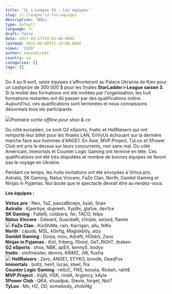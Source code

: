 ```yaml
---
title: 'SL i-League S3 : Les équipes'
slug: sl-ileague-s3-les-equipes
description: 'NULL'
type: default
language: fr
draft: false
date: 2017-03-27T15:02:00.000Z
lastmod: 2022-05-08T12:14:00.000Z
views: '1320'
author: neLendirekt
country: ua
categories: []
tags: []
---
```

Du 4 au 9 avril, seize équipes s'affronteront au Palace Ukrainia de Kiev pour un cashprize de 300 000 $ pour les finales **StarLadder i-League saison 3**. Si la moitié des formations ont été invitées par l'organisation, les huit formations restantes ont dû passer par des qualifications online. Aujourd'hui, ces qualifications sont terminées et nous connaissons désormais tous les participants.

![](/storage/images/58d91d2eaff45_g2-shoxjpeg.jpeg)_Première sortie offline pour shox & co_

Du côté européen, ce sont G2 eSports, fnatic et HellRaisers qui ont remporté leur billet pour les finales LAN, EnVyUs échouant sur la dernière marche face aux hommes d'ANGE1\. En Asie, MVP.Project, TyLoo et 5Power Club ont pris le dessus sur leurs concurrents, non sans mal. Du côté Américain, Immortals et Counter Logic Gaming ont terminé en tête. Ces qualifications ont été très disputées et nombre de bonnes équipes ne feront pas le voyage en Ukraine.

Pendant ce temps, les huits invitations ont été envoyées à Virtus.pro, Astralis, SK Gaming, Natus Vincere, FaZe Clan, North, Gambit Gaming et Ninjas in Pyjamas. Nul doute que le spectacle devrait être au rendez-vous.

**Les équipes :**

**Virtus.pro** : Neo, TaZ, paszaBiceps, byali, Snax  
**Astralis** : Kjaerbye, dupreeh, Xyp9x, gla1ve, dev1ce  
**SK Gaming** : FalleN, coldzera, fer, TACO, felps  
**Natus Vincere** : Edward, GuardiaN, s1mple, seized, flamie  
![](/storage/countries/flag/europe_flag_580d21b984714.gif) **FaZe Clan** : KioShiMa, rain, Karrigan, allu, NiKo  
**North** : cajunb, MSL, k0nfig, Magiskb0y, aizy  
**Gambit Gaming** : Dosia, mou, AdreN, HObbit, Zeus  
**Ninjas in Pyjamas** : Xizt, friberg, f0rest, GeT\_RiGhT, draken  
**G2 eSports** : shox, NBK, apEX, kennyS, bodyy  
**fnatic** : olofmeister, dennis, KRiMZ, JW, flusha  
![](/storage/countries/flag/europe_flag_580d21b984714.gif) **HellRaisers** : Zero, ANGE1, STYKO, bondik, DeadFox  
**Immortals** : boltz, hen1, lucas, steel, fnx  
**Counter Logic Gaming** : reltuC, FNS, koosta, Rickeh, nahtE  
**MVP.Project** : XigN, HSK, rindA, Argency, kAyle  
**5Power Club** : QKA, shuadpai, Stevie, forget, Not7  
**TyLoo** : Mo, HZ, DD, somebody, zhokiNg
